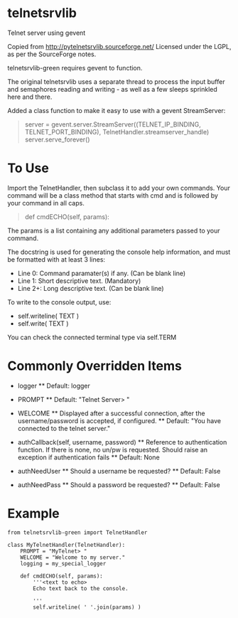 telnetsrvlib
============

Telnet server using gevent

Copied from http://pytelnetsrvlib.sourceforge.net/
Licensed under the LGPL, as per the SourceForge notes.

telnetsrvlib-green requires gevent to function.

The original telnetsrvlib uses a separate thread to process the input buffer and
semaphores reading and writing - as well as a few sleeps sprinkled here and there.

Added a class function to make it easy to use with a gevent StreamServer:

> server = gevent.server.StreamServer((TELNET_IP_BINDING, TELNET_PORT_BINDING), TelnetHandler.streamserver_handle)
> server.serve_forever()


# To Use #

Import the TelnetHandler, then subclass it to add your own commands.  Your command
will be a class method that starts with cmd and is followed by your command in all caps.
> def cmdECHO(self, params):

The params is a list containing any additional parameters passed to your command.

The docstring is used for generating the console help information, and must be formatted
with at least 3 lines:

 * Line 0:  Command paramater(s) if any. (Can be blank line)
 * Line 1:  Short descriptive text. (Mandatory)
 * Line 2+: Long descriptive text. (Can be blank line)

To write to the console output, use:
 
 * self.writeline( TEXT ) 
 * self.write( TEXT )

You can check the connected terminal type via self.TERM


# Commonly Overridden Items #


 * logger
    ** Default: logger

 * PROMPT
    ** Default: "Telnet Server> "
     
 * WELCOME
    ** Displayed after a successful connection, 
     after the username/password is accepted, 
     if configured.
    ** Default: "You have connected to the telnet server."
     
 * authCallback(self, username, password) 
    ** Reference to authentication function. If
     there is none, no un/pw is requested. Should
     raise an exception if authentication fails
    ** Default: None

 * authNeedUser 
    ** Should a username be requested?
    ** Default: False

 * authNeedPass
    ** Should a password be requested?
    ** Default: False


# Example #

    from telnetsrvlib-green import TelnetHandler
     
    class MyTelnetHandler(TelnetHandler):
        PROMPT = "MyTelnet> "
        WELCOME = "Welcome to my server."
        logging = my_special_logger
        
        def cmdECHO(self, params):
            '''<text to echo>
            Echo text back to the console.
            
            '''
            self.writeline( ' '.join(params) )
        

